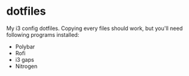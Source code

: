 # dotfiles
My i3 config dotfiles. Copying every files should work, but you'll need following programs installed:
+ Polybar
+ Rofi
+ i3 gaps
+ Nitrogen
